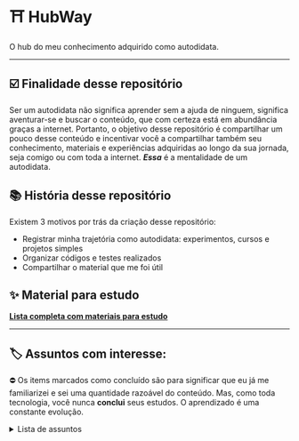 # :shinto_shrine: HubWay
O hub do meu conhecimento adquirido como autodidata.

---

## :ballot_box_with_check: Finalidade desse repositório

Ser um autodidata não significa aprender sem a ajuda de ninguem, significa aventurar-se e buscar o conteúdo, que com certeza está em abundância graças a internet. Portanto, o objetivo desse repositório é compartilhar um pouco desse conteúdo e incentivar você a compartilhar também seu conhecimento, materiais e experiências adquiridas ao longo da sua jornada, seja comigo ou com toda a internet. *__Essa__* é a mentalidade de um autodidata.

## :books: História desse repositório

Existem 3 motivos por trás da criação desse repositório:
* Registrar minha trajetória como autodidata: experimentos, cursos e projetos simples
* Organizar códigos e testes realizados
* Compartilhar o material que me foi útil

## :sparkles: Material para estudo
[**Lista completa com materiais para estudo**](Material/README.md)

---

## :label: Assuntos com interesse:

:no_entry: Os items marcados como concluído são para significar que eu já me familiarizei e sei uma quantidade razoável do conteúdo. Mas, como toda tecnologia, você nunca **conclui** seus estudos. O aprendizado é uma constante evolução.

<details>
  <summary>Lista de assuntos</summary>
  
  - [x] Lógica de programação
  - [x] Git e GitHub
  - [x] JavaScript Básico 
  - [x] HTML5
  - [x] CSS3
  - [x] Wordpress
  - [x] MySQL
  - [x] PHP
  - [x] Bootstrap
  - [x] JavaScript Avançado
  - [x] APIs
  - [x] Vue.JS
  - [x] Node.JS
  - [ ] React
</details>
